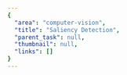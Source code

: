 ```yaml
---
{
  "area": "computer-vision",
  "title": "Saliency Detection",
  "parent_task": null,
  "thumbnail": null,
  "links": []
}
---
```

